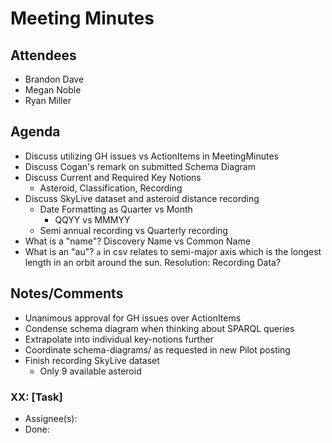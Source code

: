 # Meeting Minutes

##  Attendees
* Brandon Dave
* Megan Noble
* Ryan Miller 

##  Agenda
- Discuss utilizing GH issues vs ActionItems in MeetingMinutes 
- Discuss Cogan's remark on submitted Schema Diagram
- Discuss Current and Required Key Notions
    - Asteroid, Classification, Recording
- Discuss SkyLive dataset and asteroid distance recording
    - Date Formatting as Quarter vs Month
        - QQYY vs MMMYY
    - Semi annual recording vs Quarterly recording
- What is a "name"?  Discovery Name vs Common Name
- What is an "au"?  `a` in csv relates to semi-major axis which is the longest length in an orbit around the sun.  Resolution:  Recording Data?

##  Notes/Comments
- Unanimous approval for GH issues over ActionItems
- Condense schema diagram when thinking about SPARQL queries
- Extrapolate into individual key-notions further
- Coordinate schema-diagrams/ as requested in new Pilot posting
- Finish recording SkyLive dataset
    - Only 9 available asteroid

###  XX:  [Task]
- Assignee(s):  
- Done:  

